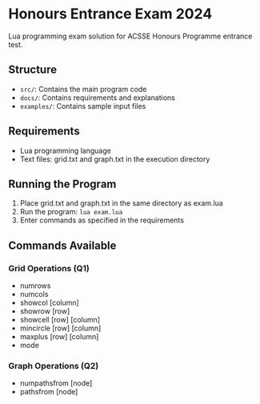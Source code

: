 # Honours Entrance Exam 2024
Lua programming exam solution for ACSSE Honours Programme entrance test.

## Structure
- `src/`: Contains the main program code
- `docs/`: Contains requirements and explanations
- `examples/`: Contains sample input files

## Requirements
- Lua programming language
- Text files: grid.txt and graph.txt in the execution directory

## Running the Program
1. Place grid.txt and graph.txt in the same directory as exam.lua
2. Run the program: `lua exam.lua`
3. Enter commands as specified in the requirements

## Commands Available
### Grid Operations (Q1)
- numrows
- numcols
- showcol [column]
- showrow [row]
- showcell [row] [column]
- mincircle [row] [column]
- maxplus [row] [column]
- mode

### Graph Operations (Q2)
- numpathsfrom [node]
- pathsfrom [node]